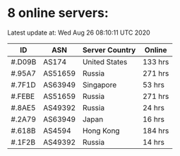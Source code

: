 # 8 online servers:

Latest update at: Wed Aug 26 08:10:11 UTC 2020

| ID | ASN | Server Country | Online |
| -- | --- | -------------- | ------ |
| #.D09B | AS174 | United States | 133 hrs |
| #.95A7 | AS51659 | Russia | 271 hrs |
| #.7F1D | AS63949 | Singapore | 53 hrs |
| #.FEBE | AS51659 | Russia | 271 hrs |
| #.8AE5 | AS49392 | Russia | 24 hrs |
| #.2A79 | AS63949 | Japan | 16 hrs |
| #.618B | AS4594 | Hong Kong | 184 hrs |
| #.1F2B | AS49392 | Russia | 14 hrs |


